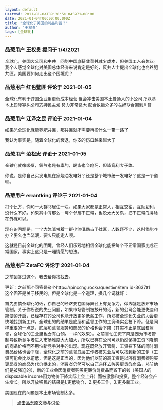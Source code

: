 ```yaml
---
layout: default
Lastmod: 2021-01-04T08:20:59.045972+00:00
date: 2021-01-04T00:00:00.000Z
title: "全球化于美国的利益利否？"
author: "王权贵"
tags: [全球化]
---
```



### 品葱用户 **王权贵** 提问于 1/4/2021
    
全球化，美国大公司和中共一同割中国底薪韭菜并减少成本，但美国工人会失业。我个人感觉全球化对美国总体经济来说肯定是好的，反共人士提出全球化也会养肥共匪。美国要如何走出这个困境呢？
    
                

### 品葱用户 **红色鳖匪** 评论于 2021-01-05
        
全球化有利于跨国企业用更低成本经营 但会冲击美国本土普通人的小公司 所以基本上国际寡头公司支持民主党 势力非常强大 配合数量众多的左媒联合围剿川普
        
                

### 品葱用户 **江泽之民** 评论于 2021-01-04
        
如果光全球化就能养肥共匪，那共匪就不需要再搞什么一带一路了  
  
我认为事实是，随着全球化的衰退，你支的伤口越来越大了
        
                

### 品葱用户 **范松忠** 评论于 2021-01-05
        
全球化就像吸氧，氧气也是有毒的，喝水也会呛死，但毕竟利大于弊。  
  
你说，是你自己买发电机在家烧油发电好？还是整个城市统一发电好？这是一个道理。
        
                

### 品葱用户 **errantking** 评论于 2021-01-04
        
打个比方，你和一大群邻居住一块。如果大家都是正常人，相互交往，互助互利，没什么不好。如果其中有那么一两个邻居不正常，也没太大关系，把不正常的排除在外就可以。  
  
现在的问题是，一个大流氓带着一群小流氓霸占了社区，人数还不少，这时候能咋办？要么也当流氓，要么只能走人呗。  
  
这就是目前全球化的困境。曾经人们乐观地相信全球化能把每个不正常国家变成正常国家，事实上这只是一厢情愿的想法。
        
                

### 品葱用户 **ZetaFC** 评论于 2021-01-04
        
之前回答过这个，我去给你找找去。  
  
更新：之前那个回答是这个https://pincong.rocks/question/item\_id-363791  
这个回答是关于移民的，但是全球化是一个道理，换几个词就好：  
  
首先要搞全球化的话，你自己的经济要在国际舞台上有竞争力，做法就是放开市场管制。关于你所说的失业问题，如果市场管制被放开的话，新的公司会能更快速和简便的开启，已经存在的公司也能开放更多低薪工作，所以被全球化失业的人会更快地找到新工作。全球化的的结果是底层和蓝领工作的工资确实会被下降。但是同样重要的一点是，底层和蓝领服务和商品的价格也会下降（其实不止是底层和蓝领，全球化的工业里也会有白领，一样的效果）。之前害怕工资下降是因为市场管制导致新竞争者进入市场难度大大加大，所以已存在公司可以仍然保持工资下降前的商品价格而不用怕新竞争对手的出现。现在既然放开管制，工资被下降的同时消费品价格也会下降，全球化之前的蓝领底层工作者被失业后可以找到新的工作（工资可能会比以前低，但是这是正当的，因为他们以前的高工资是以所有消费者购买更昂贵的商品为代价换来的，消费者仍然可以自己选择去购买更贵的商品，以前他们是被强迫的），新的工业会因消费者购买更廉价消费品而省下的钱（美国人的disposable income因为物价下降实际上会上升）而被激励和投资，整个经济会产生增长。所以开放移民的结果是1.更低物价，2.更多工作，3.更多新工业。  
  
美国现在的问题是本土市场管制太多。
        
                





> [点击品葱原文参与讨论](https://pincong.rocks/question/35225)

